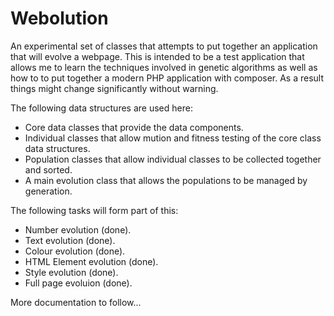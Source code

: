 Webolution
==========

An experimental set of classes that attempts to put together an application that will evolve a webpage. This is intended
to be a test application that allows me to learn the techniques involved in genetic algorithms as well as how to to
put together a modern PHP application with composer. As a result things might change significantly without warning.


The following data structures are used here:

- Core data classes that provide the data components.
- Individual classes that allow mution and fitness testing of the core class data structures.
- Population classes that allow individual classes to be collected together and sorted.
- A main evolution class that allows the populations to be managed by generation.

The following tasks will form part of this:

- Number evolution (done).
- Text evolution (done).
- Colour evolution (done).
- HTML Element evolution (done).
- Style evolution (done).
- Full page evoluion (done).

More documentation to follow...